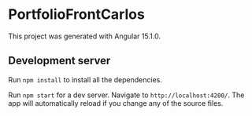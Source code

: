 # PortfolioFrontCarlos

This project was generated with Angular 15.1.0.

## Development server

Run `npm install` to install all the dependencies.

Run `npm start` for a dev server. Navigate to `http://localhost:4200/`. The app will automatically reload if you change any of the source files.
